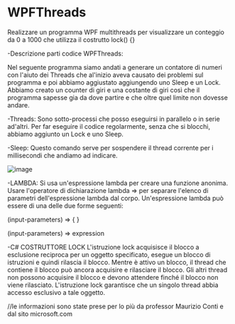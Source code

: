 # WPFThreads
Realizzare un programma WPF multithreads per visualizzare un conteggio da 0 a 1000 che utilizza il costrutto lock() {}

-Descrizione parti codice WPFThreads:

Nel seguente programma siamo andati a generare un contatore di numeri con l'aiuto dei Threads che al'inizio  aveva causato dei problemi sul programma e poi abbiamo aggiustato aggiungendo uno Sleep e un Lock. Abbiamo creato un counter di giri e una costante di giri così che il programma sapesse gia da dove partire e che oltre quel limite non dovesse andare.

-Threads:
Sono sotto-processi che posso eseguirsi in parallelo o in serie ad'altri. Per far eseguire il codice regolarmente, senza che si blocchi, abbiamo aggiunto un Lock e uno Sleep.

-Sleep:
Questo comando serve per sospendere il thread corrente per i millisecondi che andiamo ad indicare.

![image](https://user-images.githubusercontent.com/116791165/231689093-30ac0959-5e2a-444c-b3f9-f7ae573a50df.png)

-LAMBDA:
Si usa un'espressione lambda per creare una funzione anonima. Usare l'operatore di dichiarazione lambda => per separare l'elenco di parametri dell'espressione lambda dal corpo. Un'espressione lambda può essere di una delle due forme seguenti:

(input-parameters) => { <sequence-of-statements> }

 (input-parameters) => expression
  
-C#  COSTRUTTORE LOCK
  L'istruzione lock acquisisce il blocco a esclusione reciproca per un oggetto specificato, esegue un blocco di istruzioni e quindi rilascia il blocco. Mentre è attivo un blocco, il thread che contiene il blocco può ancora acquisire e rilasciare il blocco. Gli altri thread non possono acquisire il blocco e devono attendere finché il blocco non viene rilasciato. L'istruzione lock garantisce che un singolo thread abbia accesso esclusivo a tale oggetto.


//le informazioni sono state prese per lo più da professor Maurizio Conti e dal sito microsoft.com
